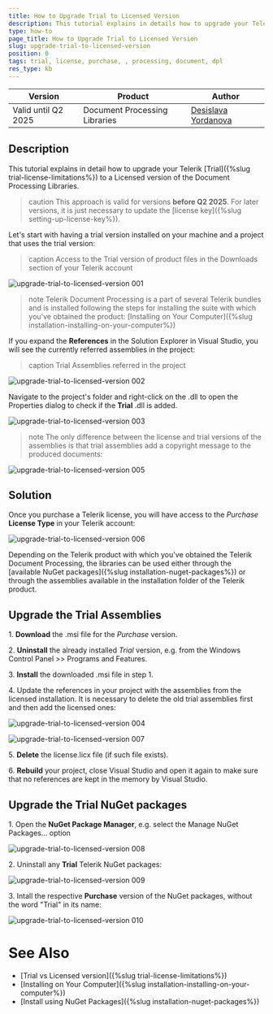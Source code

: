 ```yaml
---
title: How to Upgrade Trial to Licensed Version
description: This tutorial explains in details how to upgrade your Telerik trial to a licensed version of Document Processing Libraries. 
type: how-to
page_title: How to Upgrade Trial to Licensed Version
slug: upgrade-trial-to-licensed-version
position: 0
tags: trial, license, purchase, , processing, document, dpl
res_type: kb
---
```


| Version | Product | Author | 
| --- | --- | ---- | 
| Valid until Q2 2025 | Document Processing Libraries |[Desislava Yordanova](https://www.telerik.com/blogs/author/desislava-yordanova)| 

## Description

This tutorial explains in detail how to upgrade your Telerik [Trial]({%slug trial-license-limitations%}) to a Licensed version of the Document Processing Libraries.

>caution This approach is valid for versions **before Q2 2025**. For later versions, it is just necessary to update the [license key]({%slug setting-up-license-key%}).

Let's start with having a trial version installed on your machine and a project that uses the trial version:

>caption Access to the Trial version of product files in the Downloads section of your Telerik account

![upgrade-trial-to-licensed-version 001](images/upgrade-trial-to-licensed-version001.png) 

>note Telerik Document Processing is a part of several Telerik bundles and is installed following the steps for installing the suite with which you've obtained the product: [Installing on Your Computer]({%slug installation-installing-on-your-computer%})

If you expand the **References** in the Solution Explorer in Visual Studio, you will see the currently referred assemblies in the project:

>caption Trial Assemblies referred in the project 

![upgrade-trial-to-licensed-version 002](images/upgrade-trial-to-licensed-version002.png)  

Navigate to the project's folder and right-click on the .dll to open the Properties dialog to check if the **Trial** .dll is added.

![upgrade-trial-to-licensed-version 003](images/upgrade-trial-to-licensed-version003.png)   

>note The only difference between the license and trial versions of the assemblies is that trial assemblies add a copyright message to the produced documents:

![upgrade-trial-to-licensed-version 005](images/upgrade-trial-to-licensed-version005.png)  

## Solution

Once you purchase a Telerik license, you will have access to the *Purchase* **License Type** in your Telerik account:

![upgrade-trial-to-licensed-version 006](images/upgrade-trial-to-licensed-version006.png) 

Depending on the Telerik product with which you've obtained the Telerik Document Processing, the libraries can be used either through the [available NuGet packages]({%slug installation-nuget-packages%}) or through the assemblies available in the installation folder of the Telerik product.

## Upgrade the Trial Assemblies

1\. **Download** the .msi file for the *Purchase* version.

2\. **Uninstall** the already installed *Trial* version, e.g. from the Windows Control Panel >> Programs and Features.

3\. **Install** the downloaded .msi file in step 1.

4\. Update the references in your project with the assemblies from the licensed installation. It is necessary to delete the old trial assemblies first and then add the licensed ones:

![upgrade-trial-to-licensed-version 004](images/upgrade-trial-to-licensed-version004.png)  

![upgrade-trial-to-licensed-version 007](images/upgrade-trial-to-licensed-version007.png)  

5\. **Delete** the license.licx file (if such file exists). 

6\. **Rebuild** your project, close Visual Studio and open it again to make sure that no references are kept in the memory by Visual Studio. 

## Upgrade the Trial NuGet packages

1\. Open the **NuGet Package Manager**, e.g. select the Manage NuGet Packages... option

![upgrade-trial-to-licensed-version 008](images/upgrade-trial-to-licensed-version008.png)

2\. Uninstall any **Trial** Telerik NuGet packages:

![upgrade-trial-to-licensed-version 009](images/upgrade-trial-to-licensed-version009.png)

3\. Intall the respective **Purchase** version of the NuGet packages, without the word "Trial" in its name:

![upgrade-trial-to-licensed-version 010](images/upgrade-trial-to-licensed-version010.png)

# See Also

* [Trial vs Licensed version]({%slug trial-license-limitations%}) 
* [Installing on Your Computer]({%slug installation-installing-on-your-computer%})
* [Install using NuGet Packages]({%slug installation-nuget-packages%})
